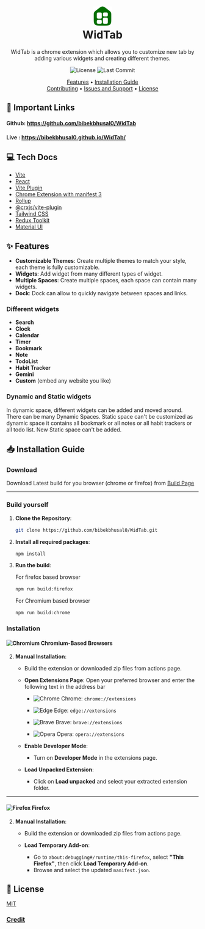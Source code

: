 <h1 align="center">
    <a href="https://github.com/bibekbhusal0/WidTab">
        <img src="https://raw.githubusercontent.com/BibekBhusal0/WidTab/refs/heads/extension/public/icon-128.png" width="50">
    </a>
    <br>
    WidTab
</h1>

<div align="center">
    WidTab is a chrome extension which allows you to customize new tab by adding various widgets and creating different themes.
</div>

<div align="center">

![License](https://img.shields.io/github/license/bibekbhusal0/WidTab)
![Last Commit](https://img.shields.io/github/last-commit/bibekbhusal0/WidTab)

<!-- ![GitHub contributors](https://img.shields.io/github/contributors/bibekbhusal0/WidTab)
![GitHub stars](https://img.shields.io/github/stars/bibekbhusal0/WidTab)
![GitHub forks](https://img.shields.io/github/forks/bibekbhusal0/WidTab) -->

</div>

<p align="center">
  <a href="#-features">Features</a> •
  <a href="#-installation-guide">Installation Guide</a>
<br>
  <a href="#-contributing">Contributing</a> •
  <a href="#-issues-and-support">Issues and Support</a> •
  <a href="#-license">License</a>
</p>

## 🔗 Important Links

#### **Github**: https://github.com/bibekbhusal0/WidTab

#### **Live** : https://bibekbhusal0.github.io/WidTab/

<!-- #### **Firefox Addon Store**: releasing soon -->
<!-- #### **Chrome extension**: releasing soon -->

## 💻 Tech Docs

- [Vite](https://vitejs.dev/)
- [React](https://react.dev/)
- [Vite Plugin](https://vitejs.dev/guide/api-plugin.html)
- [Chrome Extension with manifest 3](https://developer.chrome.com/docs/extensions/mv3/)
- [Rollup](https://rollupjs.org/guide/en/)
- [@crxjs/vite-plugin](https://crxjs.dev/vite-plugin)
- [Tailwind CSS](https://tailwindcss.com/docs/configuration)
- [Redux Toolkit](https://redux-toolkit.js.org/introduction/getting-started)
- [Material UI](https://mui.com/material-ui/getting-started/)

## ✨ Features

- **Customizable Themes**: Create multiple themes to match your style, each theme is fully customizable.
- **Widgets**: Add widget from many different types of widget.
- **Multiple Spaces**: Create multiple spaces, each space can contain many widgets.
- **Dock**: Dock can allow to quickly navigate between spaces and links.

### Different widgets

- **Search**
- **Clock**
- **Calendar**
- **Timer**
- **Bookmark**
- **Note**
- **TodoList**
- **Habit Tracker**
- **Gemini**
- **Custom** (embed any website you like)

### Dynamic and Static widgets

In dynamic space, different widgets can be added and moved around. There can be many Dynamic Spaces.
Static space can't be customized as dynamic space it contains all bookmark or all notes or all habit trackers or all todo list. New Static space can't be added.

## 📥 Installation Guide

### Download

Download Latest build for you browser (chrome or firefox) from [Build Page](https://github.com/BibekBhusal0/WidTab/actions)

---

### Build yourself

1. **Clone the Repository**:

   ```bash
   git clone https://github.com/bibekbhusal0/WidTab.git
   ```

2. **Install all required packages**:

   ```bash
   npm install
   ```

3. **Run the build**:

   For firefox based browser

   ```bash
   npm run build:firefox
   ```

   For Chromium based browser

   ```bash
   npm run build:chrome
   ```

### Installation

#### ![Chromium](https://img.icons8.com/?size=20&id=104996&format=png&color=000000) Chromium-Based Browsers

<!-- Will be available on we store soon -->
<!-- 1. **Install from Chrome Web Store**:

   - [Chrome Web Store link]()

   **Or** follow the manual steps below: -->

2. **Manual Installation**:

   - Build the extension or downloaded zip files from actions page.

   - **Open Extensions Page**:
     Open your preferred browser and enter the following text in the address bar

     - ![Chrome](https://img.icons8.com/color/20/000000/chrome--v1.png) Chrome: `chrome://extensions`

     - ![Edge](https://img.icons8.com/?size=20&id=dGm9KIZPpukc&format=png&color=000000) Edge: `edge://extensions`

     - ![Brave](https://img.icons8.com/color/20/000000/brave-web-browser.png) Brave: `brave://extensions`

     - ![Opera](https://img.icons8.com/color/20/000000/opera--v1.png) Opera: `opera://extensions`

   - **Enable Developer Mode**:

     - Turn on **Developer Mode** in the extensions page.

   - **Load Unpacked Extension**:
     - Click on **Load unpacked** and select your extracted extension folder.

---

#### ![Firefox](https://img.icons8.com/color/20/000000/firefox--v1.png) Firefox

<!-- 1. **Install from Mozilla Extensions Store**:

   - [Mozilla Add-ons link]()

**Or** follow the manual steps below: -->

2. **Manual Installation**:

   - Build the extension or downloaded zip files from actions page.

   - **Load Temporary Add-on**:
     - Go to `about:debugging#/runtime/this-firefox`, select **"This Firefox"**, then click **Load Temporary Add-on**.
     - Browse and select the updated `manifest.json`.

<!-- ## 🤝 Contributing

Contributions are welcome! If you'd like to contribute:

1. Follow the guidelines in the [CONTRIBUTING.md](./CONTRIBUTING.md) file.
2. Fork the repository.
3. Create a feature branch: `git checkout -b feature/YourFeature`.
4. Commit your changes: `git commit -m 'Add Your Feature'`.
5. Push to the branch: `git push origin feature/YourFeature`.
6. Open a pull request.

## ❓ Issues and Support

If you encounter any bugs or issues, please [submit an issue](https://github.com/bibekbhusal0/WidTab/issues) on the GitHub repository.

## 🔒 Privacy Policy -->

## 📜 License

[MIT](./LICENSE)

### [Credit](./credits.md)
